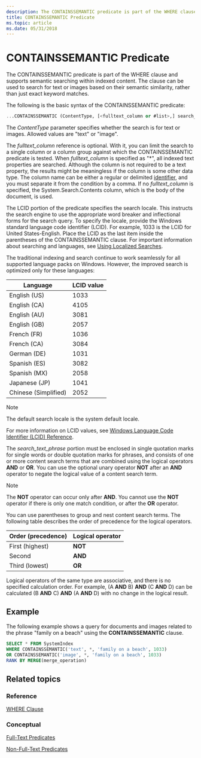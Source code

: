 ```yaml
---
description: The CONTAINSSEMANTIC predicate is part of the WHERE clause and supports semantic searching within indexed content.
title: CONTAINSSEMANTIC Predicate
ms.topic: article
ms.date: 05/31/2018
---
```


# CONTAINSSEMANTIC Predicate

The CONTAINSSEMANTIC predicate is part of the WHERE clause and supports semantic searching within indexed content. The clause can be used to search for text or images based on their semantic similarity, rather than just exact keyword matches.

The following is the basic syntax of the CONTAINSSEMANTIC predicate:

```SQL
...CONTAINSSEMANTIC (ContentType, [<fulltext_column or #list>,] search_text_phrase, LCID) ...
```

The *ContentType* parameter specifies whether the search is for text or images. Allowed values are "text" or "image".

The *fulltext_column* reference is optional. With it, you can limit the search to a single column or a column group against which the CONTAINSSEMANTIC predicate is tested. When *fulltext_column* is specified as "\*", all indexed text properties are searched. Although the column is not required to be a text property, the results might be meaningless if the column is some other data type. The column name can be either a regular or delimited [identifier](-search-sql-identifiers.md), and you must separate it from the condition by a comma. If no *fulltext_column* is specified, the System.Search.Contents column, which is the body of the document, is used.

The LCID portion of the predicate specifies the search locale. This instructs the search engine to use the appropriate word breaker and inflectional forms for the search query. To specify the locale, provide the Windows standard language code identifier (LCID). For example, 1033 is the LCID for United States-English. Place the LCID as the last item inside the parentheses of the CONTAINSSEMANTIC clause. For important information about searching and languages, see [Using Localized Searches](-search-sql-usinglocsearches.md).

The traditional indexing and search continue to work seamlessly for all supported language packs on Windows. However, the improved search is optimized only for these languages: 

| Language | LCID value |
|----------|------------|
| English (US) | 1033 |
| English (CA) | 4105 |
| English (AU) | 3081 |
| English (GB) | 2057 |
| French (FR) | 1036 |
| French (CA) | 3084 |
| German (DE) | 1031 |
| Spanish (ES) | 3082 |
| Spanish (MX) | 2058 |
| Japanese (JP) | 1041 |
| Chinese (Simplified) | 2052 |

> [!NOTE]  
> The default search locale is the system default locale.

For more information on LCID values, see [Windows Language Code Identifier (LCID) Reference](/openspecs/windows_protocols/ms-lcid/70feba9f-294e-491e-b6eb-56532684c37f).

The *search_text_phrase* portion must be enclosed in single quotation marks for single words or double quotation marks for phrases, and consists of one or more content search terms that are combined using the logical operators **AND** or **OR**. You can use the optional unary operator **NOT** after an **AND** operator to negate the logical value of a content search term.

> [!NOTE]  
> The **NOT** operator can occur only after **AND**. You cannot use the **NOT** operator if there is only one match condition, or after the **OR** operator.

You can use parentheses to group and nest content search terms. The following table describes the order of precedence for the logical operators.

| Order (precedence) | Logical operator |
|--------------------|------------------|
| First (highest)    | **NOT**          |
| Second             | **AND**          |
| Third (lowest)     | **OR**           |

Logical operators of the same type are associative, and there is no specified calculation order. For example, (A **AND** B) **AND** (C **AND** D) can be calculated (B **AND** C) **AND** (A **AND** D) with no change in the logical result.

## Example

The following example shows a query for documents and images related to the phrase "family on a beach" using the **CONTAINSSEMANTIC** clause.

```sql
SELECT * FROM SystemIndex  
WHERE CONTAINSSEMANTIC('text', *, 'family on a beach', 1033)  
OR CONTAINSSEMANTIC('image', *, 'family on a beach', 1033)  
RANK BY MERGE(merge_operation)
```


## Related topics

### Reference

[WHERE Clause](-search-sql-where.md)

### Conceptual

[Full-Text Predicates](-search-sql-fulltextpredicates.md)

[Non-Full-Text Predicates](-search-sql-nonfulltextpredicates.md)
